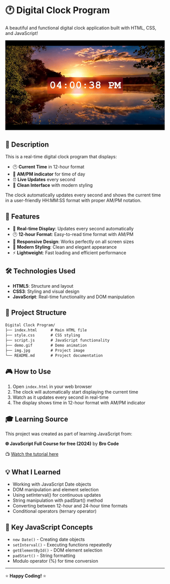 # 🕐 Digital Clock Program

A beautiful and functional digital clock application built with HTML, CSS, and JavaScript!

![Demo](demo.gif)

## 📝 Description

This is a real-time digital clock program that displays:

- 🕐 **Current Time** in 12-hour format
- 🌅 **AM/PM indicator** for time of day
- ⏰ **Live Updates** every second
- 🎨 **Clean Interface** with modern styling

The clock automatically updates every second and shows the current time in a user-friendly HH:MM:SS format with proper AM/PM notation.

## 🚀 Features

- 🎯 **Real-time Display**: Updates every second automatically
- 🕐 **12-hour Format**: Easy-to-read time format with AM/PM
- 📱 **Responsive Design**: Works perfectly on all screen sizes
- 🎨 **Modern Styling**: Clean and elegant appearance
- ⚡ **Lightweight**: Fast loading and efficient performance

## 🛠️ Technologies Used

- **HTML5**: Structure and layout
- **CSS3**: Styling and visual design
- **JavaScript**: Real-time functionality and DOM manipulation

## 📁 Project Structure

```
Digital Clock Program/
├── index.html      # Main HTML file
├── style.css       # CSS styling
├── script.js       # JavaScript functionality
├── demo.gif        # Demo animation
├── img.jpg         # Project image
└── README.md       # Project documentation
```

## 🎮 How to Use

1. Open `index.html` in your web browser
2. The clock will automatically start displaying the current time
3. Watch as it updates every second in real-time
4. The display shows time in 12-hour format with AM/PM indicator

## 🎓 Learning Source

This project was created as part of learning JavaScript from:

**🌐 JavaScript Full Course for free (2024)** by **Bro Code**

📺 [Watch the tutorial here](https://www.youtube.com/watch?v=lfmg-EJ8gm4)

## 💡 What I Learned

- Working with JavaScript Date objects
- DOM manipulation and element selection
- Using setInterval() for continuous updates
- String manipulation with padStart() method
- Converting between 12-hour and 24-hour time formats
- Conditional operators (ternary operator)

## 🔧 Key JavaScript Concepts

- `new Date()` - Creating date objects
- `setInterval()` - Executing functions repeatedly
- `getElementById()` - DOM element selection
- `padStart()` - String formatting
- Modulo operator (%) for time conversion

---

⭐ **Happy Coding!** ⭐
